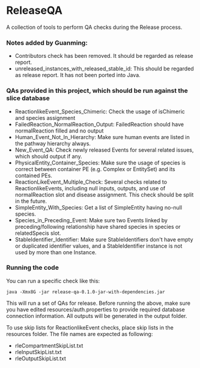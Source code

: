 # ReleaseQA
A collection of tools to perform QA checks during the Release process.

### Notes added by Guanming: 

* Contributors check has been removed. It should be regarded as release report.
* unreleased_instances_with_released_stable_id: This should be regarded as release report. It has not been ported into Java.

### QAs provided in this project, which should be run against the slice database

* ReactionlikeEvent_Species_Chimeric: Check the usage of isChimeric and species assignment
* FailedReaction_NormalReaction_Output: FailedReaction should have normalReaction filled and no output
* Human_Event_Not_In_Hierarchy: Make sure human events are listed in the pathway hierarchy always.
* New_Event_QA: Check newly released Events for several related issues, which should output if any.
* PhysicalEntity_Container_Species: Make sure the usage of species is correct between container PE (e.g. Complex or EntitySet) and its contained PEs.
* ReactionLikeEvent_Multiple_Check: Several checks related to ReactionlikeEvents, including null inputs, outputs, and use of normalReaction slot and disease assignment. This check should be split in the future.
* SimpleEntity_With_Species: Get a list of SimpleEntity having no-null species.
* Species_in_Preceding_Event: Make sure two Events linked by preceding/following relationship have shared species in species or relatedSpecis slot.
* StableIdentifier_Identifier: Make sure StableIdentifiers don't have empty or duplicated identifier values, and a StableIdentifier instance is not used by more than one Instance. 

### Running the code
You can run a specific check like this:

```
java -Xmx8G -jar release-qa-0.1.0-jar-with-dependencies.jar
```

This will run a set of QAs for release. Before running the above, make sure you have edited resources/auth.properties to provide required database connection information. All outputs will be generated in the output folder.

To use skip lists for ReactionlikeEvent checks, place skip lists in the resources folder. The file names are expected as following:
* rleCompartmentSkipList.txt
* rleInputSkipList.txt
* rleOutputSkipList.txt
